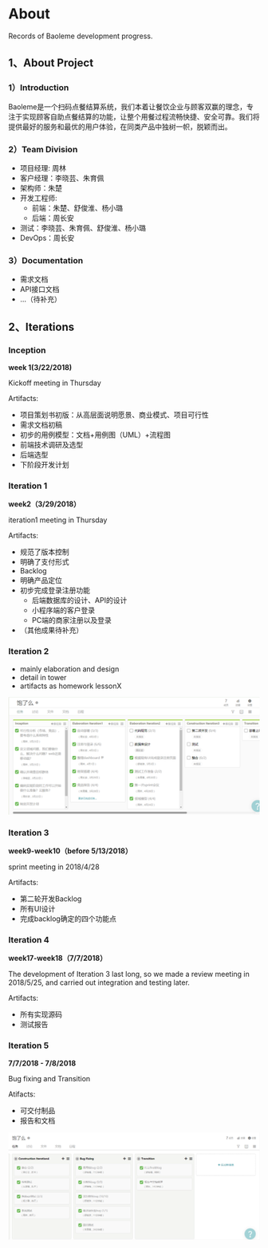 # About

Records of Baoleme development progress.

## 1、About Project

### 1）Introduction

Baoleme是一个扫码点餐结算系统，我们本着让餐饮企业与顾客双赢的理念，专注于实现顾客自助点餐结算的功能，让整个用餐过程流畅快捷、安全可靠。我们将提供最好的服务和最优的用户体验，在同类产品中独树一帜，脱颖而出。

### 2）Team Division

- 项目经理: 周林
- 客户经理：李晓芸、朱育佩
- 架构师：朱楚
- 开发工程师:
  - 前端：朱楚、舒俊淮、杨小璐
  - 后端：周长安
- 测试：李晓芸、朱育佩、舒俊淮、杨小璐
- DevOps：周长安

### 3）Documentation

- 需求文档
- API接口文档
- …（待补充）

## 2、Iterations

### Inception

**week 1(3/22/2018)**

Kickoff meeting in Thursday 

Artifacts:

- 项目策划书初版：从高层面说明愿景、商业模式、项目可行性
- 需求文档初稿
- 初步的用例模型：文档+用例图（UML）+流程图
- 前端技术调研及选型
- 后端选型
- 下阶段开发计划

### Iteration 1

**week2（3/29/2018）**

iteration1 meeting in Thursday

Artifacts:

- 规范了版本控制
- 明确了支付形式
- Backlog
- 明确产品定位
- 初步完成登录注册功能
  - 后端数据库的设计、API的设计
  - 小程序端的客户登录
  - PC端的商家注册以及登录
- （其他成果待补充）

### Iteration 2

- mainly elaboration and design
- detail in tower
- artifacts as homework lessonX

![tower](../image/tower.jpg)

### Iteration 3

**week9-week10（before 5/13/2018）**

sprint meeting in 2018/4/28

Artifacts:

- 第二轮开发Backlog
- 所有UI设计
- 完成backlog确定的四个功能点

### Iteration 4

**week17-week18（7/7/2018）**

The development of Iteration 3 last long, so we made a review meeting in 2018/5/25, and carried out integration and testing later.

Artifacts:

- 所有实现源码
- 测试报告

### Iteration 5

**7/7/2018 - 7/8/2018**

Bug fixing and Transition

Atifacts:

- 可交付制品
- 报告和文档

![tower](../image/tower_final2.jpg)